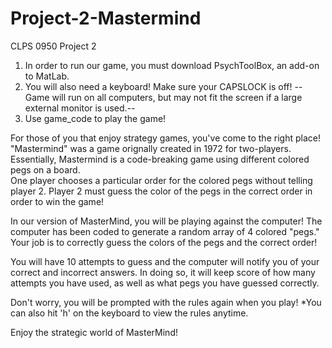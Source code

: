 # Project-2-Mastermind
CLPS 0950 Project 2

1. In order to run our game, you must download PsychToolBox, an add-on to MatLab.
2.  You will also need a keyboard! Make sure your CAPSLOCK is off!
   --Game will run on all computers, but may not fit the screen if a large external monitor is used.--
3. Use game_code to play the game!

For those of you that enjoy strategy games, you've come to the right place! "Mastermind" was a game orignally created in 1972 for two-players.
Essentially, Mastermind is  a code-breaking game using different colored pegs on a board.  
One player chooses a particular order for the colored pegs without telling player 2.
Player 2 must guess the color of the pegs in the correct order in order to win the game!

In our version of MasterMind, you will be playing against the computer!
The computer has been coded to generate a random array of 4 colored "pegs." Your job is to correctly guess the colors of the pegs and the correct order!

You will have 10 attempts to guess and the computer will notify you of your correct and incorrect answers. In doing so, it will keep score of how many 
attempts you have used, as well as what pegs you have guessed correctly. 

Don't worry, you will be prompted with the rules again when you play! 
*You can also hit 'h' on the keyboard to view the rules anytime.

Enjoy the strategic world of MasterMind!
